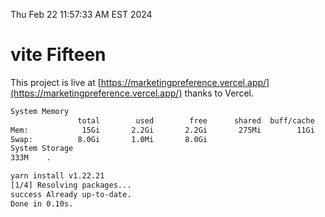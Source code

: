 Thu Feb 22 11:57:33 AM EST 2024

# vite Fifteen


This project is live at [https://marketingpreference.vercel.app/](https://marketingpreference.vercel.app/) thanks to Vercel.

```bash
System Memory
               total        used        free      shared  buff/cache   available
Mem:            15Gi       2.2Gi       2.2Gi       275Mi        11Gi        13Gi
Swap:          8.0Gi       1.0Mi       8.0Gi
System Storage
333M	.
```
```bash
yarn install v1.22.21
[1/4] Resolving packages...
success Already up-to-date.
Done in 0.10s.
```
